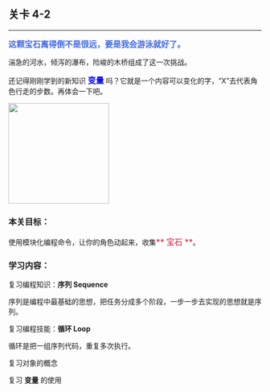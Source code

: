 ## 关卡 4-2

------
<font color=#4169E1 size=3>**这颗宝石离得倒不是很远，要是我会游泳就好了。**</font>

湍急的河水，倾泻的瀑布，险峻的木桥组成了这一次挑战。

还记得刚刚学到的新知识 <font color=#0000FF size=3>**变量**</font> 吗？它就是一个内容可以变化的字，“X”去代表角色行走的步数。再体会一下吧。

<img src="./scene/image/var_usage.png" width = "200" alt="" align=center />
 
### 本关目标：
使用模块化编程命令，让你的角色动起来，收集<font color=#DC143C size=3>** 宝石 **</font>。

### 学习内容：
复习编程知识：**序列 Sequence**

序列是编程中最基础的思想，把任务分成多个阶段，一步一步去实现的思想就是序列。

复习编程技能：**循环 Loop**

循环是把一组序列代码，重复多次执行。

复习对象的概念

复习 **变量** 的使用
